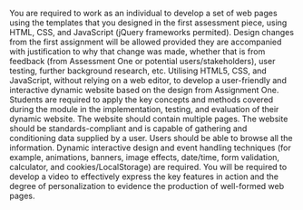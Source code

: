  You are required to work as an individual to develop a set of web pages using the 
templates that you designed in the first assessment piece, using HTML, CSS, and 
JavaScript (jQuery frameworks permited). Design changes from the first 
assignment will be allowed provided they are accompanied with justification to
why that change was made, whether that is from feedback (from Assessment 
One or potential users/stakeholders), user testing, further background research, 
etc. 
Utilising HTML5, CSS, and JavaScript, without relying on a web editor, to develop 
a user-friendly and interactive dynamic website based on the design from 
Assignment One. Students are required to apply the key concepts and methods 
covered during the module in the implementation, testing, and evaluation of 
their dynamic website. The website should contain multiple pages. The website 
should be standards-compliant and is capable of gathering and conditioning data 
supplied by a user. Users should be able to browse all the information. Dynamic 
interactive design and event handling techniques (for example, animations, 
banners, image effects, date/time, form validation, calculator, and 
cookies/LocalStorage) are required. You will be required to develop a video to 
effectively express the key features in action and the degree of personalization 
to evidence the production of well-formed web pages.
